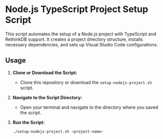 # Node.js TypeScript Project Setup Script

This script automates the setup of a Node.js project with TypeScript and RethinkDB support. It creates a project directory structure, installs necessary dependencies, and sets up Visual Studio Code configurations.

## Usage

1. **Clone or Download the Script:**
   - Clone this repository or download the `setup-nodejs-project.sh` script.

2. **Navigate to the Script Directory:**
   - Open your terminal and navigate to the directory where you saved the script.

3. **Run the Script:**
   ```bash
   ./setup-nodejs-project.sh <project-name>

